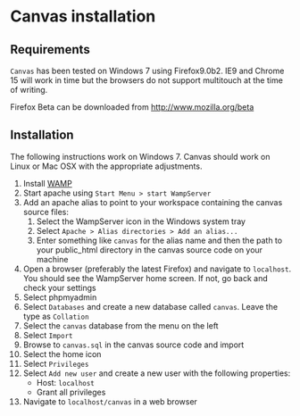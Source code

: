 Canvas installation
===================

Requirements
------------

`Canvas` has been tested on Windows 7 using Firefox9.0b2. IE9 and Chrome 15 
will work in time but the browsers do not support multitouch at the time 
of writing.

Firefox Beta can be downloaded from http://www.mozilla.org/beta

Installation
------------

The following instructions work on Windows 7. Canvas should 
work on Linux or Mac OSX with the appropriate adjustments.

1. Install [WAMP](http://www.wampserver.com/en/download.php)
2. Start apache using `Start Menu > start WampServer`
3. Add an apache alias to point to your workspace containing the 
   canvas source files:
   1. Select the WampServer icon in the Windows system tray
   2. Select `Apache > Alias directories > Add an alias...`
   3. Enter something like `canvas` for the alias name and 
      then the path to your public_html directory in the canvas 
      source code on your machine
4. Open a browser (preferably the latest Firefox) and navigate to `localhost`.
   You should see the WampServer home screen. If not, go back and check 
   your settings
5. Select phpmyadmin
6. Select `Databases` and create a new database called `canvas`.
   Leave the type as `Collation`
7. Select the `canvas` database from the menu on the left
8. Select `Import`
9. Browse to `canvas.sql` in the canvas source code and import
10. Select the home icon
11. Select `Privileges`
12. Select `Add new user` and create a new user with the following 
    properties:
    * Host: `localhost`
    * Grant all privileges
13. Navigate to `localhost/canvas` in a web browser
